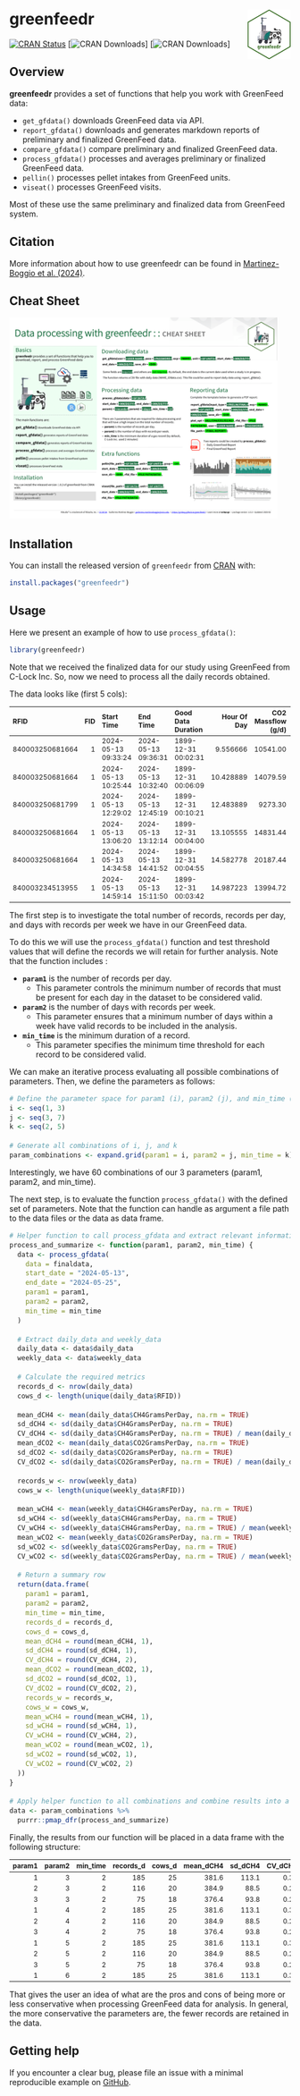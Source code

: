 
<!-- README.md is generated from README.Rmd. Please edit that file -->

# greenfeedr <img src="man/figures/GFSticker.png" align="right" width="15.2%"/>

<!-- badges: start -->

[![CRAN
Status](https://www.r-pkg.org/badges/version/greenfeedr)](https://CRAN.R-project.org/package=greenfeedr)
\[![CRAN
Downloads](https://cranlogs.r-pkg.org/badges/grand-total/greenfeedr)\]
\[![CRAN
Downloads](https://cranlogs.r-pkg.org/badges/last-month/greenfeedr)\]
<!-- badges: end -->

## Overview

**greenfeedr** provides a set of functions that help you work with
GreenFeed data:

- `get_gfdata()` downloads GreenFeed data via API.
- `report_gfdata()` downloads and generates markdown reports of
  preliminary and finalized GreenFeed data.
- `compare_gfdata()` compare preliminary and finalized GreenFeed data.
- `process_gfdata()` processes and averages preliminary or finalized
  GreenFeed data.
- `pellin()` processes pellet intakes from GreenFeed units.
- `viseat()` processes GreenFeed visits.

Most of these use the same preliminary and finalized data from GreenFeed
system.

## Citation

More information about how to use greenfeedr can be found in
[Martinez-Boggio et al. (2024)](https://doi.org/10.3168/jdsc.2024-0662).

## Cheat Sheet

<a href="https://github.com/GMBog/greenfeedr/raw/main/man/figures/Cheatsheet.pdf"><img src="https://github.com/GMBog/greenfeedr/raw/main/man/figures/Cheatsheet.png" width="480" height="360"/></a>

## Installation

You can install the released version of `greenfeedr` from
[CRAN](https://CRAN.R-project.org/package=greenfeedr) with:

``` r
install.packages("greenfeedr")
```

## Usage

Here we present an example of how to use `process_gfdata()`:

``` r
library(greenfeedr)
```

Note that we received the finalized data for our study using GreenFeed
from C-Lock Inc. So, now we need to process all the daily records
obtained.

The data looks like (first 5 cols):

<table style="font-size: 12px;">
<thead>
<tr>
<th style="text-align:left;">
RFID
</th>
<th style="text-align:right;">
FID
</th>
<th style="text-align:left;">
Start Time
</th>
<th style="text-align:left;">
End Time
</th>
<th style="text-align:left;">
Good Data Duration
</th>
<th style="text-align:right;">
Hour Of Day
</th>
<th style="text-align:right;">
CO2 Massflow (g/d)
</th>
<th style="text-align:right;">
CH4 Massflow (g/d)
</th>
<th style="text-align:right;">
O2 Massflow (g/d)
</th>
</tr>
</thead>
<tbody>
<tr>
<td style="text-align:left;">
840003250681664
</td>
<td style="text-align:right;">
1
</td>
<td style="text-align:left;">
2024-05-13 09:33:24
</td>
<td style="text-align:left;">
2024-05-13 09:36:31
</td>
<td style="text-align:left;">
1899-12-31 00:02:31
</td>
<td style="text-align:right;">
9.556666
</td>
<td style="text-align:right;">
10541.00
</td>
<td style="text-align:right;">
466.9185
</td>
<td style="text-align:right;">
6821.710
</td>
</tr>
<tr>
<td style="text-align:left;">
840003250681664
</td>
<td style="text-align:right;">
1
</td>
<td style="text-align:left;">
2024-05-13 10:25:44
</td>
<td style="text-align:left;">
2024-05-13 10:32:40
</td>
<td style="text-align:left;">
1899-12-31 00:06:09
</td>
<td style="text-align:right;">
10.428889
</td>
<td style="text-align:right;">
14079.59
</td>
<td style="text-align:right;">
579.3398
</td>
<td style="text-align:right;">
8829.182
</td>
</tr>
<tr>
<td style="text-align:left;">
840003250681799
</td>
<td style="text-align:right;">
1
</td>
<td style="text-align:left;">
2024-05-13 12:29:02
</td>
<td style="text-align:left;">
2024-05-13 12:45:19
</td>
<td style="text-align:left;">
1899-12-31 00:10:21
</td>
<td style="text-align:right;">
12.483889
</td>
<td style="text-align:right;">
9273.30
</td>
<td style="text-align:right;">
302.3902
</td>
<td style="text-align:right;">
6193.614
</td>
</tr>
<tr>
<td style="text-align:left;">
840003250681664
</td>
<td style="text-align:right;">
1
</td>
<td style="text-align:left;">
2024-05-13 13:06:20
</td>
<td style="text-align:left;">
2024-05-13 13:12:14
</td>
<td style="text-align:left;">
1899-12-31 00:04:00
</td>
<td style="text-align:right;">
13.105555
</td>
<td style="text-align:right;">
14831.44
</td>
<td style="text-align:right;">
501.0839
</td>
<td style="text-align:right;">
10705.166
</td>
</tr>
<tr>
<td style="text-align:left;">
840003250681664
</td>
<td style="text-align:right;">
1
</td>
<td style="text-align:left;">
2024-05-13 14:34:58
</td>
<td style="text-align:left;">
2024-05-13 14:41:52
</td>
<td style="text-align:left;">
1899-12-31 00:04:55
</td>
<td style="text-align:right;">
14.582778
</td>
<td style="text-align:right;">
20187.44
</td>
<td style="text-align:right;">
759.9457
</td>
<td style="text-align:right;">
11080.463
</td>
</tr>
<tr>
<td style="text-align:left;">
840003234513955
</td>
<td style="text-align:right;">
1
</td>
<td style="text-align:left;">
2024-05-13 14:59:14
</td>
<td style="text-align:left;">
2024-05-13 15:11:50
</td>
<td style="text-align:left;">
1899-12-31 00:03:42
</td>
<td style="text-align:right;">
14.987223
</td>
<td style="text-align:right;">
13994.72
</td>
<td style="text-align:right;">
472.2763
</td>
<td style="text-align:right;">
8997.816
</td>
</tr>
</tbody>
</table>

The first step is to investigate the total number of records, records
per day, and days with records per week we have in our GreenFeed data.

To do this we will use the `process_gfdata()` function and test
threshold values that will define the records we will retain for further
analysis. Note that the function includes :

- **`param1`** is the number of records per day.
  - This parameter controls the minimum number of records that must be
    present for each day in the dataset to be considered valid.
- **`param2`** is the number of days with records per week.
  - This parameter ensures that a minimum number of days within a week
    have valid records to be included in the analysis.
- **`min_time`** is the minimum duration of a record.
  - This parameter specifies the minimum time threshold for each record
    to be considered valid.

We can make an iterative process evaluating all possible combinations of
parameters. Then, we define the parameters as follows:

``` r
# Define the parameter space for param1 (i), param2 (j), and min_time (k):
i <- seq(1, 3)
j <- seq(3, 7)
k <- seq(2, 5)

# Generate all combinations of i, j, and k
param_combinations <- expand.grid(param1 = i, param2 = j, min_time = k)
```

Interestingly, we have 60 combinations of our 3 parameters (param1,
param2, and min_time).

The next step, is to evaluate the function `process_gfdata()` with the
defined set of parameters. Note that the function can handle as argument
a file path to the data files or the data as data frame.

``` r
# Helper function to call process_gfdata and extract relevant information
process_and_summarize <- function(param1, param2, min_time) {
  data <- process_gfdata(
    data = finaldata,
    start_date = "2024-05-13",
    end_date = "2024-05-25",
    param1 = param1,
    param2 = param2,
    min_time = min_time
  )

  # Extract daily_data and weekly_data
  daily_data <- data$daily_data
  weekly_data <- data$weekly_data

  # Calculate the required metrics
  records_d <- nrow(daily_data)
  cows_d <- length(unique(daily_data$RFID))

  mean_dCH4 <- mean(daily_data$CH4GramsPerDay, na.rm = TRUE)
  sd_dCH4 <- sd(daily_data$CH4GramsPerDay, na.rm = TRUE)
  CV_dCH4 <- sd(daily_data$CH4GramsPerDay, na.rm = TRUE) / mean(daily_data$CH4GramsPerDay, na.rm = TRUE)
  mean_dCO2 <- mean(daily_data$CO2GramsPerDay, na.rm = TRUE)
  sd_dCO2 <- sd(daily_data$CO2GramsPerDay, na.rm = TRUE)
  CV_dCO2 <- sd(daily_data$CO2GramsPerDay, na.rm = TRUE) / mean(daily_data$CO2GramsPerDay, na.rm = TRUE)

  records_w <- nrow(weekly_data)
  cows_w <- length(unique(weekly_data$RFID))

  mean_wCH4 <- mean(weekly_data$CH4GramsPerDay, na.rm = TRUE)
  sd_wCH4 <- sd(weekly_data$CH4GramsPerDay, na.rm = TRUE)
  CV_wCH4 <- sd(weekly_data$CH4GramsPerDay, na.rm = TRUE) / mean(weekly_data$CH4GramsPerDay, na.rm = TRUE)
  mean_wCO2 <- mean(weekly_data$CO2GramsPerDay, na.rm = TRUE)
  sd_wCO2 <- sd(weekly_data$CO2GramsPerDay, na.rm = TRUE)
  CV_wCO2 <- sd(weekly_data$CO2GramsPerDay, na.rm = TRUE) / mean(weekly_data$CO2GramsPerDay, na.rm = TRUE)

  # Return a summary row
  return(data.frame(
    param1 = param1,
    param2 = param2,
    min_time = min_time,
    records_d = records_d,
    cows_d = cows_d,
    mean_dCH4 = round(mean_dCH4, 1),
    sd_dCH4 = round(sd_dCH4, 1),
    CV_dCH4 = round(CV_dCH4, 2),
    mean_dCO2 = round(mean_dCO2, 1),
    sd_dCO2 = round(sd_dCO2, 1),
    CV_dCO2 = round(CV_dCO2, 2),
    records_w = records_w,
    cows_w = cows_w,
    mean_wCH4 = round(mean_wCH4, 1),
    sd_wCH4 = round(sd_wCH4, 1),
    CV_wCH4 = round(CV_wCH4, 2),
    mean_wCO2 = round(mean_wCO2, 1),
    sd_wCO2 = round(sd_wCO2, 1),
    CV_wCO2 = round(CV_wCO2, 2)
  ))
}

# Apply helper function to all combinations and combine results into a data frame
data <- param_combinations %>%
  purrr::pmap_dfr(process_and_summarize)
```

Finally, the results from our function will be placed in a data frame
with the following structure:

<table style="font-size: 12px;">
<thead>
<tr>
<th style="text-align:right;">
param1
</th>
<th style="text-align:right;">
param2
</th>
<th style="text-align:right;">
min_time
</th>
<th style="text-align:right;">
records_d
</th>
<th style="text-align:right;">
cows_d
</th>
<th style="text-align:right;">
mean_dCH4
</th>
<th style="text-align:right;">
sd_dCH4
</th>
<th style="text-align:right;">
CV_dCH4
</th>
<th style="text-align:right;">
mean_dCO2
</th>
<th style="text-align:right;">
sd_dCO2
</th>
<th style="text-align:right;">
CV_dCO2
</th>
<th style="text-align:right;">
records_w
</th>
<th style="text-align:right;">
cows_w
</th>
<th style="text-align:right;">
mean_wCH4
</th>
<th style="text-align:right;">
sd_wCH4
</th>
<th style="text-align:right;">
CV_wCH4
</th>
<th style="text-align:right;">
mean_wCO2
</th>
<th style="text-align:right;">
sd_wCO2
</th>
<th style="text-align:right;">
CV_wCO2
</th>
</tr>
</thead>
<tbody>
<tr>
<td style="text-align:right;">
1
</td>
<td style="text-align:right;">
3
</td>
<td style="text-align:right;">
2
</td>
<td style="text-align:right;">
185
</td>
<td style="text-align:right;">
25
</td>
<td style="text-align:right;">
381.6
</td>
<td style="text-align:right;">
113.1
</td>
<td style="text-align:right;">
0.30
</td>
<td style="text-align:right;">
11452.4
</td>
<td style="text-align:right;">
2574.3
</td>
<td style="text-align:right;">
0.22
</td>
<td style="text-align:right;">
33
</td>
<td style="text-align:right;">
19
</td>
<td style="text-align:right;">
384.3
</td>
<td style="text-align:right;">
58.1
</td>
<td style="text-align:right;">
0.15
</td>
<td style="text-align:right;">
11526.1
</td>
<td style="text-align:right;">
1475.2
</td>
<td style="text-align:right;">
0.13
</td>
</tr>
<tr>
<td style="text-align:right;">
2
</td>
<td style="text-align:right;">
3
</td>
<td style="text-align:right;">
2
</td>
<td style="text-align:right;">
116
</td>
<td style="text-align:right;">
20
</td>
<td style="text-align:right;">
384.9
</td>
<td style="text-align:right;">
88.5
</td>
<td style="text-align:right;">
0.23
</td>
<td style="text-align:right;">
11546.1
</td>
<td style="text-align:right;">
2098.8
</td>
<td style="text-align:right;">
0.18
</td>
<td style="text-align:right;">
22
</td>
<td style="text-align:right;">
15
</td>
<td style="text-align:right;">
395.7
</td>
<td style="text-align:right;">
63.0
</td>
<td style="text-align:right;">
0.16
</td>
<td style="text-align:right;">
11696.2
</td>
<td style="text-align:right;">
1487.1
</td>
<td style="text-align:right;">
0.13
</td>
</tr>
<tr>
<td style="text-align:right;">
3
</td>
<td style="text-align:right;">
3
</td>
<td style="text-align:right;">
2
</td>
<td style="text-align:right;">
75
</td>
<td style="text-align:right;">
18
</td>
<td style="text-align:right;">
376.4
</td>
<td style="text-align:right;">
93.8
</td>
<td style="text-align:right;">
0.25
</td>
<td style="text-align:right;">
11457.5
</td>
<td style="text-align:right;">
2291.4
</td>
<td style="text-align:right;">
0.20
</td>
<td style="text-align:right;">
12
</td>
<td style="text-align:right;">
10
</td>
<td style="text-align:right;">
382.4
</td>
<td style="text-align:right;">
73.9
</td>
<td style="text-align:right;">
0.19
</td>
<td style="text-align:right;">
11574.9
</td>
<td style="text-align:right;">
1626.9
</td>
<td style="text-align:right;">
0.14
</td>
</tr>
<tr>
<td style="text-align:right;">
1
</td>
<td style="text-align:right;">
4
</td>
<td style="text-align:right;">
2
</td>
<td style="text-align:right;">
185
</td>
<td style="text-align:right;">
25
</td>
<td style="text-align:right;">
381.6
</td>
<td style="text-align:right;">
113.1
</td>
<td style="text-align:right;">
0.30
</td>
<td style="text-align:right;">
11452.4
</td>
<td style="text-align:right;">
2574.3
</td>
<td style="text-align:right;">
0.22
</td>
<td style="text-align:right;">
25
</td>
<td style="text-align:right;">
15
</td>
<td style="text-align:right;">
392.3
</td>
<td style="text-align:right;">
54.7
</td>
<td style="text-align:right;">
0.14
</td>
<td style="text-align:right;">
11735.1
</td>
<td style="text-align:right;">
1328.6
</td>
<td style="text-align:right;">
0.11
</td>
</tr>
<tr>
<td style="text-align:right;">
2
</td>
<td style="text-align:right;">
4
</td>
<td style="text-align:right;">
2
</td>
<td style="text-align:right;">
116
</td>
<td style="text-align:right;">
20
</td>
<td style="text-align:right;">
384.9
</td>
<td style="text-align:right;">
88.5
</td>
<td style="text-align:right;">
0.23
</td>
<td style="text-align:right;">
11546.1
</td>
<td style="text-align:right;">
2098.8
</td>
<td style="text-align:right;">
0.18
</td>
<td style="text-align:right;">
17
</td>
<td style="text-align:right;">
14
</td>
<td style="text-align:right;">
384.5
</td>
<td style="text-align:right;">
58.7
</td>
<td style="text-align:right;">
0.15
</td>
<td style="text-align:right;">
11452.5
</td>
<td style="text-align:right;">
1376.1
</td>
<td style="text-align:right;">
0.12
</td>
</tr>
<tr>
<td style="text-align:right;">
3
</td>
<td style="text-align:right;">
4
</td>
<td style="text-align:right;">
2
</td>
<td style="text-align:right;">
75
</td>
<td style="text-align:right;">
18
</td>
<td style="text-align:right;">
376.4
</td>
<td style="text-align:right;">
93.8
</td>
<td style="text-align:right;">
0.25
</td>
<td style="text-align:right;">
11457.5
</td>
<td style="text-align:right;">
2291.4
</td>
<td style="text-align:right;">
0.20
</td>
<td style="text-align:right;">
7
</td>
<td style="text-align:right;">
6
</td>
<td style="text-align:right;">
386.6
</td>
<td style="text-align:right;">
81.5
</td>
<td style="text-align:right;">
0.21
</td>
<td style="text-align:right;">
11779.6
</td>
<td style="text-align:right;">
1914.3
</td>
<td style="text-align:right;">
0.16
</td>
</tr>
<tr>
<td style="text-align:right;">
1
</td>
<td style="text-align:right;">
5
</td>
<td style="text-align:right;">
2
</td>
<td style="text-align:right;">
185
</td>
<td style="text-align:right;">
25
</td>
<td style="text-align:right;">
381.6
</td>
<td style="text-align:right;">
113.1
</td>
<td style="text-align:right;">
0.30
</td>
<td style="text-align:right;">
11452.4
</td>
<td style="text-align:right;">
2574.3
</td>
<td style="text-align:right;">
0.22
</td>
<td style="text-align:right;">
21
</td>
<td style="text-align:right;">
15
</td>
<td style="text-align:right;">
383.1
</td>
<td style="text-align:right;">
54.0
</td>
<td style="text-align:right;">
0.14
</td>
<td style="text-align:right;">
11503.9
</td>
<td style="text-align:right;">
1273.4
</td>
<td style="text-align:right;">
0.11
</td>
</tr>
<tr>
<td style="text-align:right;">
2
</td>
<td style="text-align:right;">
5
</td>
<td style="text-align:right;">
2
</td>
<td style="text-align:right;">
116
</td>
<td style="text-align:right;">
20
</td>
<td style="text-align:right;">
384.9
</td>
<td style="text-align:right;">
88.5
</td>
<td style="text-align:right;">
0.23
</td>
<td style="text-align:right;">
11546.1
</td>
<td style="text-align:right;">
2098.8
</td>
<td style="text-align:right;">
0.18
</td>
<td style="text-align:right;">
9
</td>
<td style="text-align:right;">
8
</td>
<td style="text-align:right;">
377.9
</td>
<td style="text-align:right;">
61.3
</td>
<td style="text-align:right;">
0.16
</td>
<td style="text-align:right;">
11527.1
</td>
<td style="text-align:right;">
1440.0
</td>
<td style="text-align:right;">
0.12
</td>
</tr>
<tr>
<td style="text-align:right;">
3
</td>
<td style="text-align:right;">
5
</td>
<td style="text-align:right;">
2
</td>
<td style="text-align:right;">
75
</td>
<td style="text-align:right;">
18
</td>
<td style="text-align:right;">
376.4
</td>
<td style="text-align:right;">
93.8
</td>
<td style="text-align:right;">
0.25
</td>
<td style="text-align:right;">
11457.5
</td>
<td style="text-align:right;">
2291.4
</td>
<td style="text-align:right;">
0.20
</td>
<td style="text-align:right;">
4
</td>
<td style="text-align:right;">
3
</td>
<td style="text-align:right;">
360.3
</td>
<td style="text-align:right;">
50.0
</td>
<td style="text-align:right;">
0.14
</td>
<td style="text-align:right;">
11555.9
</td>
<td style="text-align:right;">
2000.6
</td>
<td style="text-align:right;">
0.17
</td>
</tr>
<tr>
<td style="text-align:right;">
1
</td>
<td style="text-align:right;">
6
</td>
<td style="text-align:right;">
2
</td>
<td style="text-align:right;">
185
</td>
<td style="text-align:right;">
25
</td>
<td style="text-align:right;">
381.6
</td>
<td style="text-align:right;">
113.1
</td>
<td style="text-align:right;">
0.30
</td>
<td style="text-align:right;">
11452.4
</td>
<td style="text-align:right;">
2574.3
</td>
<td style="text-align:right;">
0.22
</td>
<td style="text-align:right;">
14
</td>
<td style="text-align:right;">
11
</td>
<td style="text-align:right;">
382.4
</td>
<td style="text-align:right;">
59.1
</td>
<td style="text-align:right;">
0.15
</td>
<td style="text-align:right;">
11297.5
</td>
<td style="text-align:right;">
1455.6
</td>
<td style="text-align:right;">
0.13
</td>
</tr>
</tbody>
</table>

That gives the user an idea of what are the pros and cons of being more
or less conservative when processing GreenFeed data for analysis. In
general, the more conservative the parameters are, the fewer records are
retained in the data.

## Getting help

If you encounter a clear bug, please file an issue with a minimal
reproducible example on [GitHub](https://github.com/GMBog/greenfeedr).
